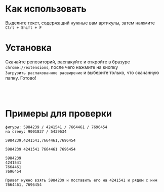 # Как использовать
Выделите текст, содержащий нужные вам артикулы, затем нажмите `Ctrl + Shift + F`

# Установка
Скачайте репозиторий, распакуйте и откройте в бразуре `chrome://extensions`, после чего нажмите на кнопку <br> `Загрузить распакованное расширение` и выберите только, что скачанную папку. Готово!


<br>
<br>

# Примеры для проверки

```
фигуры: 5984239 / 4241541 / 7664461 / 7696454
на стену: 9001837 / 5439634
```
```
5984239,4241541,7664461,7696454
```
```
5984239 4241541 7664461 7696454
```
```
5984239
4241541
7664461
7696454
```
```
Привет нужно взять 5984239 и поставить его на 4241541 и рядом с ним 7664461, 7696454
```

